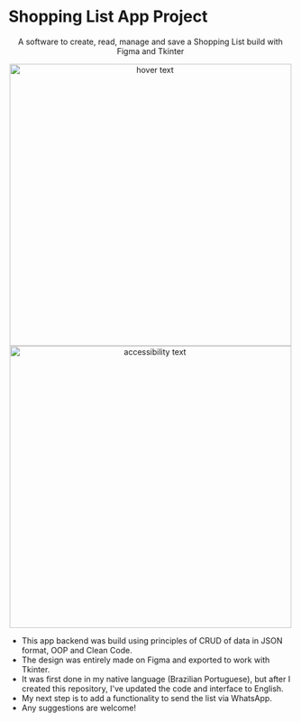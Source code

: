 # Shopping List App Project

 
 <p align="center">
  A software to create, read, manage and save a Shopping List build with Figma and Tkinter
 </p>
 
 <p align="center">
  
  <img src="https://github.com/ranonbezerra/Shopping_List_Project/assets/143265690/9b73e7be-7ea9-462c-8939-b4e1c094a587" width="500" title="hover text">
  <img src="https://github.com/ranonbezerra/Shopping_List_Project/assets/143265690/493b2eb7-c490-4b6d-981f-0a0d1d5c5bb1" width="500" alt="accessibility text">
</p>

 - This app backend was build using principles of CRUD of data in JSON format, OOP and Clean Code.
 - The design was entirely made on Figma and exported to work with Tkinter.
 - It was first done in my native language (Brazilian Portuguese), but after I created this repository, I've updated the code and interface to English.
 - My next step is to add a functionality to send the list via WhatsApp.
 - Any suggestions are welcome!
